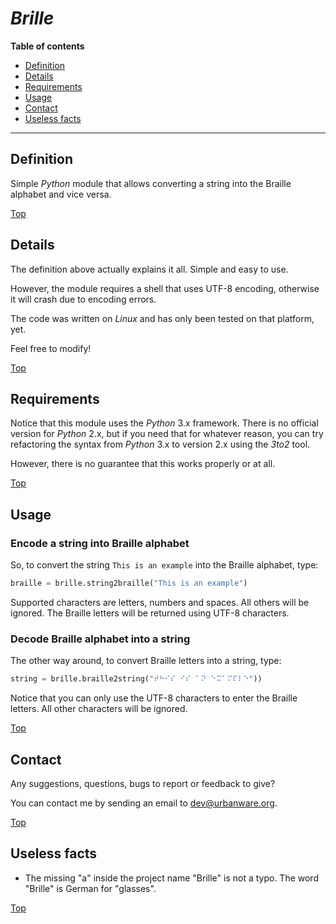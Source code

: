 # *Brille*

**Table of contents**
*   [Definition](#definition)
*   [Details](#details)
*   [Requirements](#requirements)
*   [Usage](#usage)
*   [Contact](#contact)
*   [Useless facts](#useless-facts)

----

## Definition

Simple *Python* module that allows converting a string into the Braille alphabet and vice versa.

[Top](#brille-)

## Details

The definition above actually explains it all. Simple and easy to use.

However, the module requires a shell that uses UTF-8 encoding, otherwise it will crash due to encoding errors.

The code was written on *Linux* and has only been tested on that platform, yet.

Feel free to modify!

[Top](#brille-)

## Requirements

Notice that this module uses the *Python* 3.x framework. There is no official version for *Python* 2.x, but if you need that for whatever reason, you can try refactoring the syntax from *Python* 3.x to version 2.x using the *3to2* tool.

However, there is no guarantee that this works properly or at all.

[Top](#brille-)

## Usage

### Encode a string into Braille alphabet

So, to convert the string `This is an example` into the Braille alphabet, type:

```python
braille = brille.string2braille("This is an example")
```
Supported characters are letters, numbers and spaces. All others will be ignored. The Braille letters will be returned using UTF-8 characters.

### Decode Braille alphabet into a string

The other way around, to convert Braille letters into a string, type:

```python
string = brille.braille2string("⠞⠓⠊⠎ ⠊⠎ ⠁⠝ ⠑⠭⠁⠍⠏⠇⠑"))
```
Notice that you can only use the UTF-8 characters to enter the Braille letters. All other characters will be ignored.

[Top](#brille-)

## Contact

Any suggestions, questions, bugs to report or feedback to give?

You can contact me by sending an email to <dev@urbanware.org>.

[Top](#bille-)

## Useless facts

*   The missing "a" inside the project name "Brille" is not a typo. The word "Brille" is German for "glasses".

[Top](#brille-)
